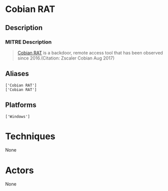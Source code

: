 
# Cobian RAT

## Description

### MITRE Description

> [Cobian RAT](https://attack.mitre.org/software/S0338) is a backdoor, remote access tool that has been observed since 2016.(Citation: Zscaler Cobian Aug 2017)

## Aliases

```
['Cobian RAT']
['Cobian RAT']
```

## Platforms

```
['Windows']
```

# Techniques

None

# Actors

None
